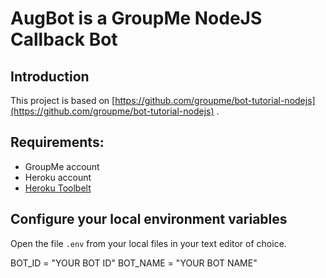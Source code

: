 # AugBot is a GroupMe NodeJS Callback Bot

## Introduction

This project is based on [https://github.com/groupme/bot-tutorial-nodejs](https://github.com/groupme/bot-tutorial-nodejs) .

## Requirements:

  * GroupMe account
  * Heroku account
  * [Heroku Toolbelt](https://toolbelt.heroku.com/)


## Configure your local environment variables

Open the file `.env` from your local files in your text editor of choice.

BOT_ID = "YOUR BOT ID"
BOT_NAME = "YOUR BOT NAME"

